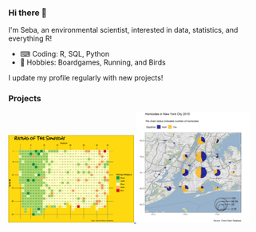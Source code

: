 ### Hi there 👋

I'm Seba, an environmental scientist, interested in data, statistics, and everything R!

- ⌨ Coding: R, SQL, Python
- 🎲 Hobbies: Boardgames, Running, and Birds

I update my profile regularly with new projects!

### Projects
<a href="https://github.com/seb1458/rating-simpsons/tree/main">
  <img src="https://github.com/seb1458/rating-simpsons/blob/main/plots/simpsonsRating.png", width="50%">
</a> 

<a href="https://github.com/seb1458/swd/tree/main/2022/09_simpleComplex">
  <img src="https://github.com/seb1458/swd/blob/main/2022/09_simpleComplex/img/map_plot_mod.jpg", width="45%">
</a>
